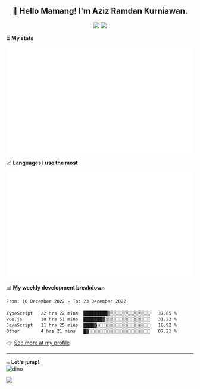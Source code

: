 <h2 align="center">👋 Hello Mamang! I'm Aziz Ramdan Kurniawan.</h2>  
<p align="center">
  <img src="https://komarev.com/ghpvc/?username=azizramdan">
  <img src="https://wakatime.com/badge/user/90056fa0-4c31-4eca-954e-2a3ac05896f9.svg">
</p>
    
⏳ **My stats**  
![](https://raw.githubusercontent.com/azizramdan/github-stats/master/generated/overview.svg#gh-dark-mode-only)

📈 **Languages I use the most**  
![](https://raw.githubusercontent.com/azizramdan/github-stats/master/generated/languages.svg#gh-dark-mode-only)

📊 **My weekly development breakdown**
<!--START_SECTION:waka-->

```text
From: 16 December 2022 - To: 23 December 2022

TypeScript   22 hrs 22 mins  █████████▒░░░░░░░░░░░░░░░   37.05 %
Vue.js       18 hrs 51 mins  ███████▓░░░░░░░░░░░░░░░░░   31.23 %
JavaScript   11 hrs 25 mins  ████▓░░░░░░░░░░░░░░░░░░░░   18.92 %
Other        4 hrs 21 mins   █▓░░░░░░░░░░░░░░░░░░░░░░░   07.21 %
```

<!--END_SECTION:waka-->
👉 [See more at my profile](https://wakatime.com/@azizramdan)
***
🔝 **Let's jump!**  
![dino](https://raw.githubusercontent.com/azizramdan/azizramdan/master/dino.gif)  

![](https://hit.yhype.me/github/profile?user_id=27954794)
